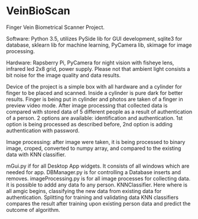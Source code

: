 # VeinBioScan
Finger Vein Biometrical Scanner Project. 

Software: Python 3.5, utilizes PySide lib for GUI development, sqlite3 for database, sklearn lib for machine learning, PyCamera lib, skimage for image processing.

Hardware: Rapsberry Pi, PyCamera for night vision with fisheye lens, infrared led 2x8 grid, power supply. Please not that ambient light consists a bit noise for the image quality and data results.

Device of the project is a simple box with all hardware and a cylinder for finger to be placed and scanned. Inside a cylinder is pure dark for better results. Finger is being put in cylinder and photos are taken of a finger in preview video mode. After image processing that collected data is compared with stored data of 5 different people as a result of authentication of a person. 2 options are available: identification and authentication. 1st option is being processed as described before, 2nd option is adding authentication with password. 

Image processing: after image  were taken, it is being processed to binary image, croped, converted to numpy array, and compared to the existing data with KNN classifier.  

mGui.py if for all Desktop App widgets. It consists of all windows which are needed for app.
DBManager.py is for controlling a Database inserts and removes.
imageProcessing.py is for all image processes for collecting data. it is possible to addd any data fo any person.
KNNClassifier. Here where is all amgic begins, classifying the new data from existing data for authentication. Splitting for training and validating data KNN classifiers compares the result after training upon existing person data and predict the outcome of algorithm.
